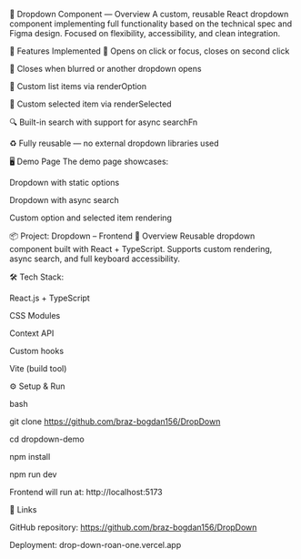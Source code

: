 🧩 Dropdown Component — Overview
A custom, reusable React dropdown component implementing full functionality based on the technical spec and Figma design. Focused on flexibility, accessibility, and clean integration.

🔧 Features Implemented
🔘 Opens on click or focus, closes on second click

🔄 Closes when blurred or another dropdown opens

🧩 Custom list items via renderOption

🎨 Custom selected item via renderSelected

🔍 Built-in search with support for async searchFn

♻️ Fully reusable — no external dropdown libraries used

🖥️ Demo Page
The demo page showcases:

Dropdown with static options

Dropdown with async search

Custom option and selected item rendering

📦 Project: Dropdown – Frontend
🚀 Overview
Reusable dropdown component built with React + TypeScript. Supports custom rendering, async search, and full keyboard accessibility.

🛠 Tech Stack:

React.js + TypeScript

CSS Modules

Context API

Custom hooks

Vite (build tool)

⚙️ Setup & Run

bash

git clone https://github.com/braz-bogdan156/DropDown

cd dropdown-demo

npm install

npm run dev

Frontend will run at: http://localhost:5173

🔗 Links

GitHub repository: https://github.com/braz-bogdan156/DropDown

Deployment: drop-down-roan-one.vercel.app
